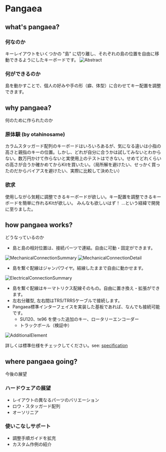 # Pangaea

## what's pangaea?

### 何なのか

キーレイアウトをいくつかの "島" に切り離し、それぞれの島の位置を自由に移動できるようにしたキーボードです。
![Abstract](doc/WhitePaper_Abst1.jpg)

### 何ができるのか

島を動かすことで、個人の好みや手の形（癖、体型）に合わせてキー配置を調整できます。

## why pangaea?

何のために作られたのか

### 原体験 (by otahinosame)

カラムスタッガード配列のキーボードはいろいろあるが、気になる違いは小指の高さと親指のキーの位置。しかし、どれが自分に合うかは試してみないとわからない。数万円かけて作らないと実使用上のテストはできない。せめてどれくらいの高さが合うか確かめてからKitを買いたい。（局所解を避けたい、せっかく買ったのだからバイアスを避けたい、実際に比較して決めたい）

 ### 欲求

使用しながら気軽に調整できるキーボードが欲しい。キー配置を調整できるキーボードを簡単に作れるKitが欲しい。
みんなも欲しいはず！
…という経緯で開発に至りました。

## how pangaea works?

どうなっているのか

- 島と島の相対位置は、接続パーツで連結。自由に可動・固定ができます。

![MechanicalConnectionSummary](doc/WhitePaper_Mech1.jpg)
![MechanicalConnectionDetail](doc/WhitePaper_Mech2.jpg)

- 島を繋ぐ配線はジャンパワイヤ。結線したままで自由に動かせます。

![ElectricalConnectionSummary](doc/WhitePaper_Ele1.jpg)

- 島を繋ぐ配線はキーマトリクス配線そのもの。自由に置き換え・拡張ができます。
- 左右分離型, 左右間はTRS/TRRSケーブルで接続します。
- Pangaea標準インターフェイスを実装した基板であれば、なんでも接続可能です。
    - SU120、te96 を使った追加のキー、ロータリーエンコーダー
    - トラックボール（検証中）

![AdditionalElement](doc/WhitePaper_Add1.jpg)

詳しくは標準仕様をチェックしてください。see: [specification](pangaea-specification-1.0.md)

## where pangaea going?

今後の展望

### ハードウェアの展望

- レイアウトの異なるパーツのバリエーション
- ロウ・スタッガード配列
- オーソリニア

### 使いこなしサポート

- 調整手順ガイドを拡充
- カスタム作例の紹介